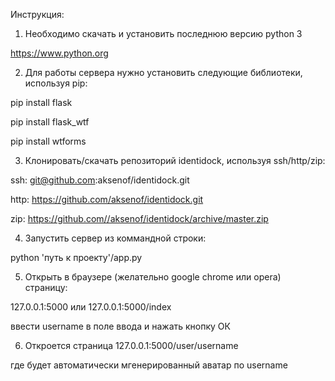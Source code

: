 
Инструкция:

1. Необходимо скачать и установить последнюю версию python 3

https://www.python.org

2. Для работы сервера нужно установить следующие библиотеки, используя pip:

pip install flask

pip install flask_wtf

pip install wtforms

3. Клонировать/скачать репозиторий identidock, используя ssh/http/zip:

ssh: git@github.com:aksenof/identidock.git

http: https://github.com/aksenof/identidock.git

zip: https://github.com//aksenof/identidock/archive/master.zip

4. Запустить сервер из коммандной строки:

python 'путь к проекту'/app.py

5. Открыть в браузере (желательно google chrome или opera) страницу:

127.0.0.1:5000 или 127.0.0.1:5000/index

ввести username в поле ввода и нажать кнопку ОК

6. Откроется страница 127.0.0.1:5000/user/username

где будет автоматически мгенерированный аватар по username
